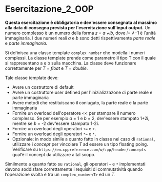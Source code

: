 # Esercitazione_2_OOP
**Questa esercitazione è obbligatoria e  dev'essere consegnata al massimo alla data di consegna prevista per l'esercitazione sull'input output.**
Un numero complesso è un numero della forma *z = a +ib*, dove *i*= √−1
è l’unità immaginaria. I due numeri reali *a* e *b* sono detti rispettivamente *parte reale* e *parte immaginaria*.  

Si definisca una classe template `complex number` che modella i numeri
complessi. La classe template prende come parametro il tipo T con il quale si rappresentano a e b sulla macchina. La classe deve funzionare correttamente per *T* = *float* e *T* = *double*.  

Tale classe template deve:
* Avere un costruttore di default
* Avere un costruttore user defined per l'inizializzazone di parte reale e parte immaginaria
* Avere metodi che restituiscano il coniugato, la parte reale e la parte immaginaria
* Fornire un overload dell'operatore << per stampare il numero complesso. Se per esempio *a* = 1 e *b* = 2, dev'essere stampato 1+2i, mentre se *b* = -2 dev'essere stampato 1-2i.
* Fornire un overload degli operatori `+=` e `+`.
* Fornire un overload degli operatori `*=` e `*`.
* Opzionale: in modo simile a quanto fatto in classe nel caso di `rational`, utilizzare i *concept* per vincolare *T* ad essere un tipo floating poing. Verificare su `https://en.cppreference.com/w/cpp/header/concepts` qual’è il concept da utilizzare a tal scopo.

Similmente a quanto fatto su `rational`, gli operatori `+` e `*` implementati devono soddisfare correttamente i requisiti di commutatività quando l’operazione svolta è tra un `complex_number<T>` ed un *T*.